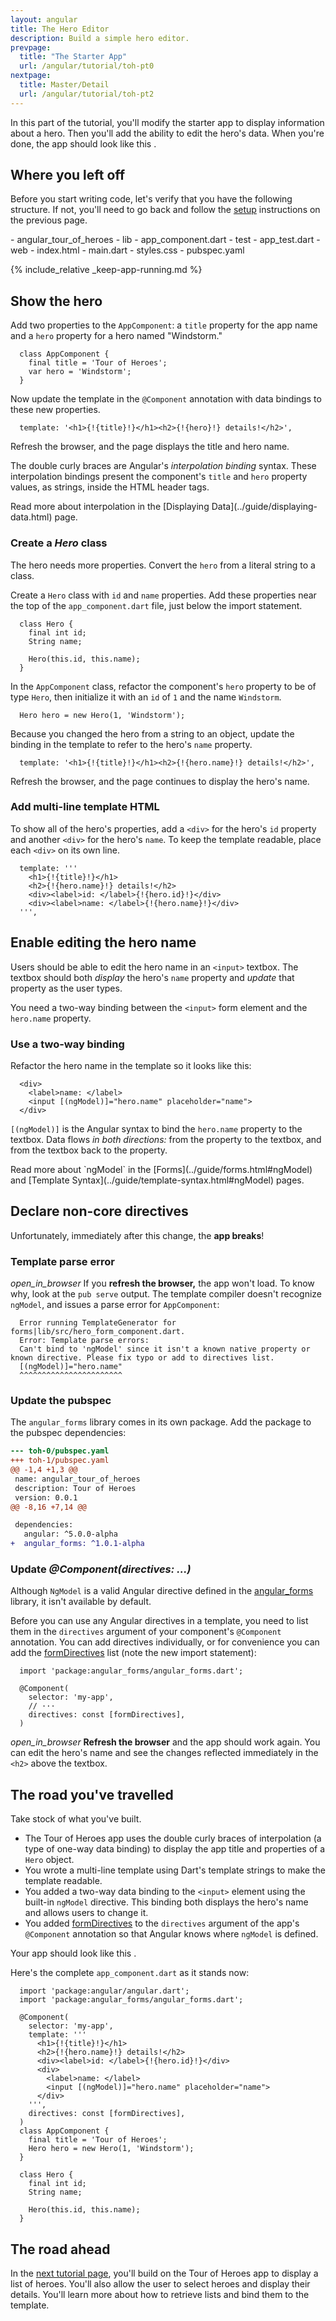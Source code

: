 ```yaml
---
layout: angular
title: The Hero Editor
description: Build a simple hero editor.
prevpage:
  title: "The Starter App"
  url: /angular/tutorial/toh-pt0
nextpage:
  title: Master/Detail
  url: /angular/tutorial/toh-pt2
---
```

<?code-excerpt path-base="examples/ng/doc/toh-1"?>
In this part of the tutorial, you'll modify the starter app to display
information about a hero. Then you'll add the ability to edit the hero's data.
When you're done, the app should look like this <live-example></live-example>.

## Where you left off

Before you start writing code, let's verify that you have the following structure.
If not, you'll need to go back and follow the [setup](toh-pt0) instructions
on the previous page.

<div class="ul-filetree" markdown="1">
- angular_tour_of_heroes
  - lib
    - app_component.dart
  - test
    - app_test.dart
  - web
    - index.html
    - main.dart
    - styles.css
  - pubspec.yaml
</div>

{% include_relative _keep-app-running.md %}

## Show the hero

Add two properties to the `AppComponent`: a `title` property for the app name and a `hero` property
for a hero named "Windstorm."

<?code-excerpt "lib/app_component_1.dart (AppComponent class)" region="app-component-1" title?>
```
  class AppComponent {
    final title = 'Tour of Heroes';
    var hero = 'Windstorm';
  }
```

Now update the template in the `@Component` annotation with data bindings to these new properties.

<?code-excerpt "lib/app_component_1.dart (@Component)" region="show-hero" title?>
```
  template: '<h1>{!{title}!}</h1><h2>{!{hero}!} details!</h2>',
```

Refresh the browser, and the page displays the title and hero name.

The double curly braces are Angular's *interpolation binding* syntax.
These interpolation bindings present the component's `title` and `hero` property values,
as strings, inside the HTML header tags.

<div class="l-sub-section" markdown="1">
  Read more about interpolation in the [Displaying Data](../guide/displaying-data.html) page.
</div>

### Create a _Hero_ class

The hero needs more properties.
Convert the `hero` from a literal string to a class.

Create a `Hero` class with `id` and `name` properties.
Add these properties near the top of the `app_component.dart` file, just below the import statement.

<?code-excerpt "lib/app_component.dart (Hero class)" region="hero-class-1" title?>
```
  class Hero {
    final int id;
    String name;

    Hero(this.id, this.name);
  }
```

In the `AppComponent` class, refactor the component's `hero` property to be of type `Hero`,
then initialize it with an `id` of `1` and the name `Windstorm`.

<?code-excerpt "lib/app_component.dart (hero property)" region="hero-property-1" title?>
```
  Hero hero = new Hero(1, 'Windstorm');
```

Because you changed the hero from a string to an object,
update the binding in the template to refer to the hero's `name` property.

<?code-excerpt "lib/app_component_1.dart" region="show-hero-2"?>
```
  template: '<h1>{!{title}!}</h1><h2>{!{hero.name}!} details!</h2>',
```

Refresh the browser, and the page continues to display the hero's name.

### Add multi-line template HTML

To show all of the hero's properties,
add a `<div>` for the hero's `id` property and another `<div>` for the hero's `name`.
To keep the template readable, place each `<div>` on its own line.

<?code-excerpt "lib/app_component_1.dart (multi-line strings)" title?>
```
  template: '''
    <h1>{!{title}!}</h1>
    <h2>{!{hero.name}!} details!</h2>
    <div><label>id: </label>{!{hero.id}!}</div>
    <div><label>name: </label>{!{hero.name}!}</div>
  ''',
```

## Enable editing the hero name

Users should be able to edit the hero name in an `<input>` textbox.
The textbox should both _display_ the hero's `name` property
and _update_ that property as the user types.

You need a two-way binding between the `<input>` form element and the `hero.name` property.

### Use a two-way binding

Refactor the hero name in the template so it looks like this:

<?code-excerpt "lib/app_component_1.dart" region="name-input"?>
```
  <div>
    <label>name: </label>
    <input [(ngModel)]="hero.name" placeholder="name">
  </div>
```

`[(ngModel)]` is the Angular syntax to bind the `hero.name` property
to the textbox.
Data flows _in both directions:_ from the property to the textbox,
and from the textbox back to the property.

<div class="l-sub-section" markdown="1">
  Read more about `ngModel` in the
  [Forms](../guide/forms.html#ngModel) and
  [Template Syntax](../guide/template-syntax.html#ngModel) pages.
</div>

## Declare non-core directives

Unfortunately, immediately after this change, the **app breaks**!

### Template parse error

<i class="material-icons">open_in_browser</i>
If you **refresh the browser,** the app won't load.
To know why, look at the `pub serve` output. The template
compiler doesn't recognize `ngModel`, and issues a parse error for
`AppComponent`:

```nocode
  Error running TemplateGenerator for forms|lib/src/hero_form_component.dart.
  Error: Template parse errors:
  Can't bind to 'ngModel' since it isn't a known native property or known directive. Please fix typo or add to directives list.
  [(ngModel)]="hero.name"
  ^^^^^^^^^^^^^^^^^^^^^^^
```

### Update the pubspec

<?code-excerpt path-base="examples/ng/doc"?>

The `angular_forms` library comes in its own package. Add the package to the pubspec dependencies:

<?code-excerpt "toh-0/pubspec.yaml" diff-with="toh-1/pubspec.yaml" from="dependencies" to="angular_forms"?>
```diff
--- toh-0/pubspec.yaml
+++ toh-1/pubspec.yaml
@@ -1,4 +1,3 @@
 name: angular_tour_of_heroes
 description: Tour of Heroes
 version: 0.0.1
@@ -8,16 +7,14 @@

 dependencies:
   angular: ^5.0.0-alpha
+  angular_forms: ^1.0.1-alpha
```

<?code-excerpt path-base="examples/ng/doc/toh-1"?>

<a id="component-directives"></a>
### Update _@Component(directives: ...)_

Although `NgModel` is a valid Angular directive defined in the [angular_forms][]
library, it isn't available by default.

Before you can use any Angular directives in a template,
you need to list them in the `directives` argument of your component's
`@Component` annotation. You can add directives individually, or for
convenience you can add the [formDirectives][] list
(note the new import statement):

<?code-excerpt "lib/app_component.dart (directives)" title?>
```
  import 'package:angular_forms/angular_forms.dart';

  @Component(
    selector: 'my-app',
    // ···
    directives: const [formDirectives],
  )
```

<i class="material-icons">open_in_browser</i>
**Refresh the browser** and the app should work again.
You can edit the hero's name and see the changes reflected immediately in the `<h2>` above the textbox.

## The road you've travelled

Take stock of what you've built.

* The Tour of Heroes app uses the double curly braces of interpolation (a type of one-way data binding)
  to display the app title and properties of a `Hero` object.
* You wrote a multi-line template using Dart's template strings to make the template readable.
* You added a two-way data binding to the `<input>` element
  using the built-in `ngModel` directive. This binding both displays the hero's
  name and allows users to change it.
* You added [formDirectives][] to the `directives` argument of the app's
  `@Component` annotation so that Angular knows where `ngModel` is defined.

Your app should look like this <live-example></live-example>.

Here's the complete `app_component.dart` as it stands now:

<?code-excerpt "lib/app_component.dart" title linenums?>
```
  import 'package:angular/angular.dart';
  import 'package:angular_forms/angular_forms.dart';

  @Component(
    selector: 'my-app',
    template: '''
      <h1>{!{title}!}</h1>
      <h2>{!{hero.name}!} details!</h2>
      <div><label>id: </label>{!{hero.id}!}</div>
      <div>
        <label>name: </label>
        <input [(ngModel)]="hero.name" placeholder="name">
      </div>
    ''',
    directives: const [formDirectives],
  )
  class AppComponent {
    final title = 'Tour of Heroes';
    Hero hero = new Hero(1, 'Windstorm');
  }

  class Hero {
    final int id;
    String name;

    Hero(this.id, this.name);
  }
```

## The road ahead

In the [next tutorial page](./toh-pt2.html), you'll build on the Tour of Heroes app to display a list of heroes.
You'll also allow the user to select heroes and display their details.
You'll learn more about how to retrieve lists and bind them to the template.

[angular_forms]: /api/angular_forms
[formDirectives]: /api/angular_forms/angular_forms/formDirectives-constant